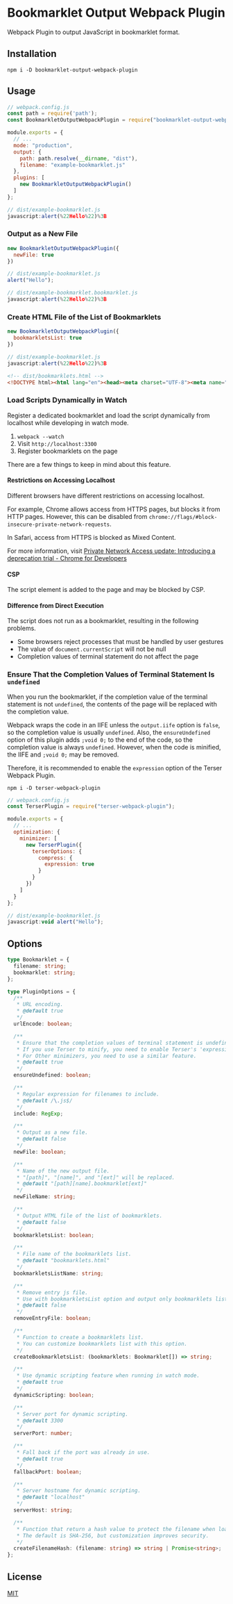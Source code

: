 # Bookmarklet Output Webpack Plugin

Webpack Plugin to output JavaScript in bookmarklet format.

## Installation

```shell
npm i -D bookmarklet-output-webpack-plugin
```

## Usage

```javascript
// webpack.config.js
const path = require('path');
const BookmarkletOutputWebpackPlugin = require("bookmarklet-output-webpack-plugin");

module.exports = {
  // ...
  mode: "production",
  output: {
    path: path.resolve(__dirname, "dist"),
    filename: "example-bookmarklet.js"
  },
  plugins: [
    new BookmarkletOutputWebpackPlugin()
  ]
};
```

```javascript
// dist/example-bookmarklet.js
javascript:alert(%22Hello%22)%3B
```

### Output as a New File

```javascript
new BookmarkletOutputWebpackPlugin({
  newFile: true
})
```

```javascript
// dist/example-bookmarklet.js
alert("Hello");
```

```javascript
// dist/example-bookmarklet.bookmarklet.js
javascript:alert(%22Hello%22)%3B
```

### Create HTML File of the List of Bookmarklets

```javascript
new BookmarkletOutputWebpackPlugin({
  bookmarkletsList: true
})
```

```javascript
// dist/example-bookmarklet.js
javascript:alert(%22Hello%22)%3B
```

```html
<!-- dist/bookmarklets.html -->
<!DOCTYPE html><html lang="en"><head><meta charset="UTF-8"><meta name="viewport" content="width=device-width, initial-scale=1.0"><title>Bookmarklets</title><style>body{font:18px sans-serif;margin:20px}</style></head><body><p>You can drag the following bookmarklets and register for the bookmark.</p><ul><li><a href="javascript:alert(%22Hello%22)%3B">example-bookmarklet.js</a></li></ul></body></html>
```

### Load Scripts Dynamically in Watch

Register a dedicated bookmarklet and load the script dynamically from localhost while developing in watch mode.

1. `webpack --watch`
2. Visit `http://localhost:3300`
3. Register bookmarklets on the page

There are a few things to keep in mind about this feature.

#### Restrictions on Accessing Localhost

Different browsers have different restrictions on accessing localhost.

For example, Chrome allows access from HTTPS pages, but blocks it from HTTP pages. However, this can be disabled from `chrome://flags/#block-insecure-private-network-requests`.

In Safari, access from HTTPS is blocked as Mixed Content.

For more information, visit [Private Network Access update: Introducing a deprecation trial - Chrome for Developers](https://developer.chrome.com/blog/private-network-access-update/)

#### CSP

The script element is added to the page and may be blocked by CSP.

#### Difference from Direct Execution

The script does not run as a bookmarklet, resulting in the following problems.

- Some browsers reject processes that must be handled by user gestures
- The value of `document.currentScript` will not be null
- Completion values of terminal statement do not affect the page

### Ensure That the Completion Values of Terminal Statement Is `undefined`

When you run the bookmarklet, if the completion value of the terminal statement is not `undefined`, the contents of the page will be replaced with the completion value.

Webpack wraps the code in an IIFE unless the `output.iife` option is `false`, so the completion value is usually `undefined`. Also, the `ensureUndefined` option of this plugin adds `;void 0;` to the end of the code, so the completion value is always `undefined`. However, when the code is minified, the IIFE and `;void 0;` may be removed.

Therefore, it is recommended to enable the `expression` option of the Terser Webpack Plugin.

```shell
npm i -D terser-webpack-plugin
```

```javascript
// webpack.config.js
const TerserPlugin = require("terser-webpack-plugin");

module.exports = {
  // ...
  optimization: {
    minimizer: [
      new TerserPlugin({
        terserOptions: {
          compress: {
            expression: true
          }
        }
      })
    ]
  }
};
```

```javascript
// dist/example-bookmarklet.js
javascript:void alert("Hello");
```

## Options

```typescript
type Bookmarklet = {
  filename: string;
  bookmarklet: string;
};

type PluginOptions = {
  /**
   * URL encoding.
   * @default true
   */
  urlEncode: boolean;

  /**
   * Ensure that the completion values of terminal statement is undefined.
   * If you use Terser to minify, you need to enable Terser's 'expression' option.
   * For Other minimizers, you need to use a similar feature.
   * @default true
   */
  ensureUndefined: boolean;

  /**
   * Regular expression for filenames to include.
   * @default /\.js$/
   */
  include: RegExp;

  /**
   * Output as a new file.
   * @default false
   */
  newFile: boolean;

  /**
   * Name of the new output file.
   * "[path]", "[name]", and "[ext]" will be replaced.
   * @default "[path][name].bookmarklet[ext]"
   */
  newFileName: string;

  /**
   * Output HTML file of the list of bookmarklets.
   * @default false
   */
  bookmarkletsList: boolean;

  /**
   * File name of the bookmarklets list.
   * @default "bookmarklets.html"
   */
  bookmarkletsListName: string;

  /**
   * Remove entry js file.
   * Use with bookmarkletsList option and output only bookmarklets list.
   * @default false
   */
  removeEntryFile: boolean;

  /**
   * Function to create a bookmarklets list.
   * You can customize bookmarklets list with this option.
   */
  createBookmarkletsList: (bookmarklets: Bookmarklet[]) => string;

  /**
   * Use dynamic scripting feature when running in watch mode.
   * @default true
   */
  dynamicScripting: boolean;

  /**
   * Server port for dynamic scripting.
   * @default 3300
   */
  serverPort: number;

  /**
   * Fall back if the port was already in use.
   * @default true
   */
  fallbackPort: boolean;

  /**
   * Server hostname for dynamic scripting.
   * @default "localhost"
   */
  serverHost: string;

  /**
   * Function that return a hash value to protect the filename when loading dynamic scripts.
   * The default is SHA-256, but customization improves security.
   */
  createFilenameHash: (filename: string) => string | Promise<string>;
};
```

## License

[MIT](./LICENSE)
